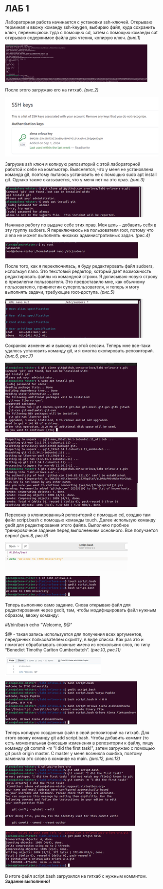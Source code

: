# ЛАБ 1

Лабораторная работа начинается с установки ssh-ключей. Открываю терминал и ввожу команду ssh-keygen, выбираю файл, куда сохранить ключ, перемещаюсь туда с помощью cd, затем с помощью команды cat открываю содержимое файла для чтения, копирую ключ. *(рис.1)*

![рис.1](https://github.com/a-orlova/lab1-orlova-a-a/blob/main/Рисунок1.png)

После этого загружаю его на гитхаб. *(рис.2)*

![рис.2](https://github.com/a-orlova/lab1-orlova-a-a/blob/main/Рисунок2.png)
 
Загрузив ssh ключ я копирую репозиторий с этой лабораторной работой к себе на компьютер. Выясняется, что у меня не установлена команда git, поэтому пытаюсь установить её с помощью sudo apt install git. Однако также оказывается, что у меня нет на это прав. *(рис.3)*

![рис.3](https://github.com/a-orlova/lab1-orlova-a-a/blob/main/Рисунок3.png)
 
Начинаю работу по выдаче себе этих прав. Моя цель – добавить себя в эту группу sudoers. Я переключаюсь на пользователя root, потому что alena не может выполнять никаких административных задач. *(рис.4)*
 
![рис.4](https://github.com/a-orlova/lab1-orlova-a-a/blob/main/Рисунок4.png) 

После того, как я переключилась, я буду редактировать файл sudoers, используя nano. Это текстовый редактор, который дает возможность редактировать файлы из командной строки.
Я дописываю новую строку в привилегии пользователя. Это предоставило мне, как обычному пользователю, привилегии суперпользователя, и теперь я могу выполнять задачи, требующие root-доступа. *(рис.5)*

 ![рис.5](https://github.com/a-orlova/lab1-orlova-a-a/blob/main/Рисунок5.png)

Сохраняю изменения и выхожу из этой сессии. Теперь мне все-таки удалось установить команду git, и я смогла скопировать репозиторий. *(рис.6, рис.7)*

![рис.6](https://github.com/a-orlova/lab1-orlova-a-a/blob/main/Рисунок6.png)

![рис.7](https://github.com/a-orlova/lab1-orlova-a-a/blob/main/Рисунок7.png)
 
Перехожу в клонированный репозиторий с помощью cd, создаю там файл script.bash с помощью команды touch. Далее использую команду gedit для редактирования этого файла. Выполняю пробное тренировочное задание перед выполнением основного. Все получается верно! *(рис.8, рис.9)*

![рис.8](https://github.com/a-orlova/lab1-orlova-a-a/blob/main/Рисунок8.png)

![рис.9](https://github.com/a-orlova/lab1-orlova-a-a/blob/main/Рисунок9.png)

Теперь выполняю само задание. Снова открываю файл для редактирования через gedit, там, чтобы модифицировать файл нужным образом, ввожу команду: 

#!/bin/bash
echo "Welcome, $@"

$@ - такая запись используется для получения всех аргументов, переданных пользователем скрипту, в виде списка. Как раз это и помогает обрабатывать сложные имена из нескольких слов, по типу “Benedict Timothy Carlton Cumberbatch”. *(рис.10, рис.11)*

 ![рис.10](https://github.com/a-orlova/lab1-orlova-a-a/blob/main/Рисунок10.png)

 ![рис.11](https://github.com/a-orlova/lab1-orlova-a-a/blob/main/Рисунок11.png)

Теперь копирую созданных файл в свой репозиторий на гитхаб. Для этого ввожу команду git add script.bash. Чтобы добавить коммит (то есть моментальная фиксация изменения в репозитории к файлу, пишу команду git commit -m "I did the first task!", затем загружаю с помощью git push origin master. С master у меня возникла ошибка, поэтому заменила это слово в команде на main. *(рис.12, рис.13)*

![рис.12](https://github.com/a-orlova/lab1-orlova-a-a/blob/main/Рисунок12.png)

![рис.13](https://github.com/a-orlova/lab1-orlova-a-a/blob/main/Рисунок13.png)

 В итоге файл script.bash загрузился на гитхаб с нужным коммитом. **Задание выполнено!**
